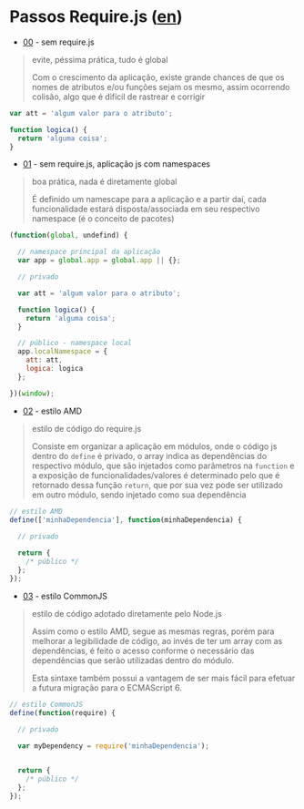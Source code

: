 # Passos Require.js ([en](README.md))

* [00](00) - sem require.js

> evite, péssima prática, tudo é global
>
> Com o crescimento da aplicação, existe grande chances de que os nomes de atributos
> e/ou funções sejam os mesmo, assim ocorrendo colisão, algo que é difícil de
> rastrear e corrigir

```javascript
var att = 'algum valor para o atributo';

function logica() {
  return 'alguma coisa';
}
```


* [01](01) - sem require.js, aplicação js com namespaces

> boa prática, nada é diretamente global
>
> É definido um namescape para a aplicação e a partir daí,
> cada funcionalidade estará disposta/associada em seu respectivo
> namespace (é o conceito de pacotes)

```javascript
(function(global, undefind) {

  // namespace principal da aplicação
  var app = global.app = global.app || {};

  // privado

  var att = 'algum valor para o atributo';

  function logica() {
    return 'alguma coisa';
  }

  // público - namespace local
  app.localNamespace = {
    att: att,
    logica: logica
  };

})(window);
```


* [02](02) - estilo AMD

> estilo de código do require.js
>
> Consiste em organizar a aplicação em módulos, onde o código js
> dentro do `define` é privado, o array indica as dependências 
> do respectivo módulo, que são injetados como parâmetros na `function`
> e a exposição de funcionalidades/valores é determinado pelo
> que é retornado dessa função `return`, que por sua vez pode 
> ser utilizado em outro módulo, sendo injetado como sua dependência

```javascript
// estilo AMD
define(['minhaDependencia'], function(minhaDependencia) {  
  
  // privado

  return {
    /* público */
  };
});
```


* [03](03) - estilo CommonJS

> estilo de código adotado diretamente pelo Node.js
>
> Assim como o estilo AMD, segue as mesmas regras, porém 
> para melhorar a legibilidade de código, ao invés de ter um 
> array com as dependências, é feito o acesso conforme o necessário
> das dependências que serão utilizadas dentro do módulo.
>
> Esta sintaxe também possui a vantagem de ser mais fácil
> para efetuar a futura migração para o ECMAScript 6.

```javascript
// estilo CommonJS
define(function(require) {  
  
  // privado

  var myDependency = require('minhaDependencia');


  return {
    /* público */
  };
});
```
